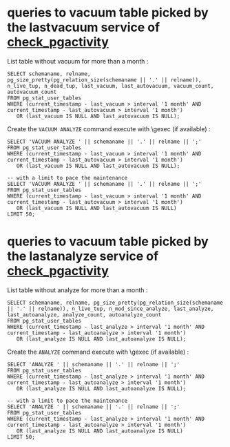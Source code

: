 # queries to vacuum table picked by the lastvacuum service of [check_pgactivity](https://github.com/OPMDG/check_pgactivity)

List table without vacuum for more than a month :

```
SELECT schemaname, relname,  pg_size_pretty(pg_relation_size(schemaname || '.' || relname)), n_live_tup, n_dead_tup, last_vacuum, last_autovacuum, vacuum_count, autovacuum_count
FROM pg_stat_user_tables 
WHERE (current_timestamp - last_vacuum > interval '1 month' AND current_timestamp - last_autovacuum > interval '1 month')
   OR (last_vacuum IS NULL AND last_autovacuum IS NULL);
```

Create the `VACUUM ANALYZE` command execute with \gexec (if available) :

```
SELECT 'VACUUM ANALYZE ' || schemaname || '.' || relname || ';'
FROM pg_stat_user_tables
WHERE (current_timestamp - last_vacuum > interval '1 month' AND current_timestamp - last_autovacuum > interval '1 month')
   OR (last_vacuum IS NULL AND last_autovacuum IS NULL);

-- with a limit to pace the maintenance
SELECT 'VACUUM ANALYZE ' || schemaname || '.' || relname || ';'
FROM pg_stat_user_tables
WHERE (current_timestamp - last_vacuum > interval '1 month' AND current_timestamp - last_autovacuum > interval '1 month')
   OR (last_vacuum IS NULL AND last_autovacuum IS NULL)
LIMIT 50;
```

# queries to vacuum table picked by the lastanalyze service of [check_pgactivity](https://github.com/OPMDG/check_pgactivity)

List table without analyze for more than a month :

```
SELECT schemaname, relname, pg_size_pretty(pg_relation_size(schemaname || '.' || relname)), n_live_tup, n_mod_since_analyze, last_analyze, last_autoanalyze, analyze_count, autoanalyze_count
FROM pg_stat_user_tables 
WHERE (current_timestamp - last_analyze > interval '1 month' AND current_timestamp - last_autoanalyze > interval '1 month')
   OR (last_analyze IS NULL AND last_autoanalyze IS NULL);
```

Create the `ANALYZE` command execute with \gexec (if available) :

```
SELECT 'ANALYZE ' || schemaname || '.' || relname || ';'
FROM pg_stat_user_tables
WHERE (current_timestamp - last_analyze > interval '1 month' AND current_timestamp - last_autoanalyze > interval '1 month')
   OR (last_analyze IS NULL AND last_autoanalyze IS NULL);

-- with a limit to pace the maintenance
SELECT 'ANALYZE ' || schemaname || '.' || relname || ';'
FROM pg_stat_user_tables
WHERE (current_timestamp - last_analyze > interval '1 month' AND current_timestamp - last_autoanalyze > interval '1 month')
   OR (last_analyze IS NULL AND last_autoanalyze IS NULL)
LIMIT 50;
```

